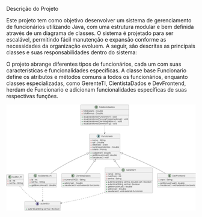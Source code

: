 Descrição do Projeto

Este projeto tem como objetivo desenvolver um sistema de gerenciamento de funcionários utilizando Java, com uma estrutura modular e bem definida através de um diagrama de classes. O sistema é projetado para ser escalável, permitindo fácil manutenção e expansão conforme as necessidades da organização evoluem. A seguir, são descritas as principais classes e suas responsabilidades dentro do sistema:

O projeto abrange diferentes tipos de funcionários, cada um com suas características e funcionalidades específicas. A classe base Funcionario define os atributos e métodos comuns a todos os funcionários, enquanto classes especializadas, como GerenteTI, CientistaDados e DevFrontend, herdam de Funcionario e adicionam funcionalidades específicas de suas respectivas funções.

![Visualização do diagrama](funcionario.png)
